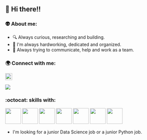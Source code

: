 ## :wave: Hi there!!
### 👽 About me:
- :mag: Always curious, researching and building.
- :memo: I'm always hardworking, dedicated and organized.
- :ant: Always trying to communicate, help and work as a team.

### :earth_africa: Connect with me:

[<img src="https://img.shields.io/badge/-LinkedIn-blue?style=flat-square&logo=Linkedin&logoColor=white&link=https://www.linkedin.com/in/brunoportugalcode" height="22" title="LinkedIn" />](https://www.linkedin.com/in/brunoportugalcode/)

<a href="https://medium.com/@bruno.portugal/about-me-e280f0ac2eda">
  <img src="https://img.shields.io/badge/Medium-12100E?style=for-the-badge&logo=medium&logoColor=white">
</a>


### :octocat: skills with:


<img width='50' height='50' src="https://cdn.jsdelivr.net/gh/devicons/devicon/icons/python/python-original-wordmark.svg" />  <img width='50' height='50' src="https://cdn.jsdelivr.net/gh/devicons/devicon/icons/django/django-plain.svg" />  <img width='50' height='50' src="https://cdn.jsdelivr.net/gh/devicons/devicon/icons/pandas/pandas-original-wordmark.svg" /> <img width='50' height='50' src="https://cdn.jsdelivr.net/gh/devicons/devicon/icons/numpy/numpy-original-wordmark.svg" /> <img width='50' height='50' src="https://cdn.jsdelivr.net/gh/devicons/devicon/icons/wordpress/wordpress-original.svg" /> <img width='50' height='50' src="https://cdn.jsdelivr.net/gh/devicons/devicon/icons/postgresql/postgresql-original-wordmark.svg" /> <img width='50' height='50' src="https://cdn.jsdelivr.net/gh/devicons/devicon/icons/sqlite/sqlite-original-wordmark.svg" />
          
          
          
- I'm looking for a junior Data Science job or a junior Python job.

  
           
